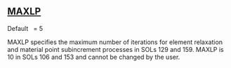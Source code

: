 ## [MAXLP](https://nexus.hexagon.com/documentationcenter/bundle/MSC_Nastran_2022.4/page/Nastran_Combined_Book/qrg/parameters/TOC.MAXLP.xhtml)

Default    = 5

MAXLP specifies the maximum number of iterations for element relaxation and material point subincrement processes in SOLs 129 and 159. MAXLP is 10 in SOLs 106 and 153 and cannot be changed by the user.

